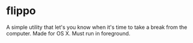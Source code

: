 # flippo

A simple utility that let's you know when it's time to take a break from the computer. Made for OS X.
Must run in foreground.
